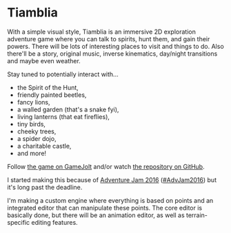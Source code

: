 # Tiamblia

With a simple visual style, Tiamblia is an immersive 2D exploration adventure game where you can talk to spirits, hunt them, and gain their powers. There will be lots of interesting places to visit and things to do. Also there'll be a story, original music, inverse kinematics, day/night transitions and maybe even weather.

Stay tuned to potentially interact with...
* the Spirit of the Hunt,
* friendly painted beetles,
* fancy lions,
* a walled garden (that's a snake fyi),
* living lanterns (that eat fireflies),
* tiny birds,
* cheeky trees,
* a spider dojo,
* a charitable castle,
* and more!

Follow [the game on GameJolt](http://gamejolt.com/games/tiamblia/147746)
and/or watch [the repository on GitHub](https://github.com/1j01/tiamblia-advjam2016).

I started making this because of
[Adventure Jam 2016](http://jams.gamejolt.io/adventurejam2016) ([#AdvJam2016](http://gamejolt.com/tag/AdvJam2016))
but it's long past the deadline.

I'm making a custom engine where everything is based on points and an integrated editor that can manipulate these points.
The core editor is basically done, but there will be an animation editor, as well as terrain-specific editing features.

<!--
## Editor Behavior
These could become tests if this were to be a reusable game engine and editor.

drag with the middle mouse button to pan the view
	(with momentum, wee!)
zoom towards the mouse with mousewheel
	(i.e. with the mouse anchored in the w

while editing an entity
	drag outside of the entity to select points (w/ a selection box)
	double click outside of the entity to stop editing the entity
		(another entity you click on should not be selected)
		(the entity should be deselected)
	double clicking on the entity should not stop editing the entity
	drag on a selected point to move all selected points
	drag on a non-selected point to select that point and move it
	click on a point to select that point
		(even when it's one of multiple points in the selection)
	shift+click or ctrl+click on a point to toggle the selected state of that point
	shift+drag from anywhere to select points (w/ a selection box)
	press delete to delete selected points
otherwise
	press delete to delete selected entities
	with selected entities
		drag on a selected entity to move all selected entities
		double click on a selected entity to edit the entity
			(should always make it the only selected entity)
		click on a selected entity to make it the only selected entity
	drag on a non-selected entity to select that entity and move it
	drag outside of any entity to select entities (w/ a selection box)
	click on an entity to select that entity
	shift+click or ctrl+click on an entity to toggle the selected state of that entity
	shift+drag from anywhere to select entities (w/ a selection box)

drag from the entities bar to create and place an entity
click on an entity in the bar to create it and have it placed randomly offscreen in the middle of nowhere
	(or not)
	(the cursor should be enough indication that you need to drag)

only what will be dragged should ever be shown as hovered
when there are multiple points within the minimum range for dragging, the closest should be hovered
when there are multiple entities within the minimum range for dragging, the one on top should probably be hovered
	you can drag a selection to access entities that are behind large entities such as terrain or a large tree

while dragging an entity, the entities bar should be hidden

when starting editing an entity, you should not also start dragging a point

delete, undo, redo, etc. should work while dragging entities or points
minimum drag distances should be based on view positions, not world positions
undo states should only be created once a drag starts

esc should cancel dragging or exit edit mode

entities and points should have hover styles

double clicks where the first click was not on the same entity as the second should be rejected

MMB-dragging from the entities bar should either work or not
	it should not start a drag but not drag until you mouse off of the entities bar

there should be a way to regenerate an entity
	it could be something like right click
	it should work for both placed entities and entities in the entities bar
	entity previews in the entities bar could show the exact random entity you would receive and then generate a new one once you place it

context menus
-->

<!--
Arachnids can sit cross-legged in many interesting ways.
-->
